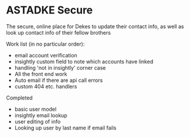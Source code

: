 # ASTADKE Secure
The secure, online place for Dekes to update their contact info, as well as look up contact info of their fellow brothers

Work list (in no particular order):
+ email account verification
+ insightly custom field to note which accounts have linked
+ handling 'not in insightly' corner case
+ All the front end work
+ Auto email if there are api call errors
+ custom 404 etc. handlers

Completed
+ basic user model
+ insightly email lookup
+ user editing of info
+ Looking up user by last name if email fails
